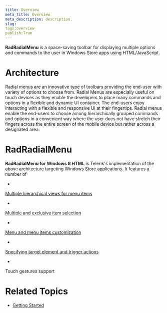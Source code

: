 ```yaml
---
title: Overview
meta_title: Overview
meta_description: description.
slug: 
tags:overview
publish:True
---
```



__RadRadialMenu__ is a space-saving toolbar for displaying multiple options and commands to the user in Windows Store apps using HTML/JavaScript.
			

# Architecture

Radial menus are an innovative type of toolbars providing the end-user with variety of options to choose from. Radial Menus are especially useful on touch devices
					as they enable the developers to place many commands and options in a flexible and dynamic UI container. The end-users enjoy interacting with a flexible and
					responsive UI at their fingertips. Radial menus enable the end-users to choose among hierarchically grouped commands and options in a convenient way where
					the user does not have stretch their fingers across the entire screen of the mobile device but rather across a designated area.
				

# RadRadialMenu

__RadRadialMenu for Windows 8 HTML__ is Telerik's implementation of the above architecture targeting Windows Store applications. It
					features a number of
				

* 

[Multiple hierarchical views for menu items](57e37402-c89f-43e7-a88a-c0202a2d5ffd)

* 

[Multiple and exclusive item selection](42f307fa-5c48-4377-be00-2f44d3178131)

* 

[Menu and menu items customization](4032cd26-3ac6-4ec5-a3bf-62f5ebda6500)

* 

[Specifying target element and trigger actions](72c89d76-2f7e-4199-9d04-8061133332eb)

* 

Touch gestures support
						

# Related Topics

 * [Getting Started]({{slug:getting-started}})
